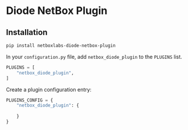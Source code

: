 # Diode NetBox Plugin

## Installation

```bash
pip install netboxlabs-diode-netbox-plugin
```

In your `configuration.py` file, add `netbox_diode_plugin` to the `PLUGINS` list.

```python
PLUGINS = [
    "netbox_diode_plugin",
]
```

Create a plugin configuration entry:

```python
PLUGINS_CONFIG = {
    "netbox_diode_plugin": {
        
    }
}
```
